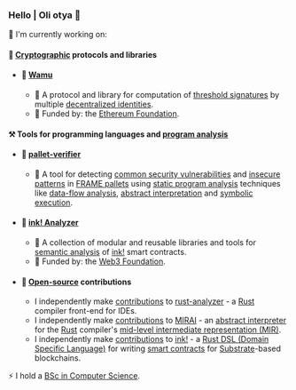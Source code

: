 ### Hello | Oli otya 👋

🔭 I'm currently working on:

#### 🔑 [Cryptographic][crypto] protocols and libraries
- #### 🚧 [Wamu][wamu]
  - 📖 A protocol and library for computation of [threshold signatures] by multiple [decentralized identities][did].
  - 🌱 Funded by: the [Ethereum Foundation][EF].

#### ⚒️ Tools for programming languages and [program analysis]
- #### 🚧 [pallet-verifier]
  - 📖 A tool for detecting [common security vulnerabilities][vulnerabilities] and [insecure patterns] in
    [FRAME pallets][FRAME] using [static program analysis][static-analysis] techniques like [data-flow analysis][data-flow],
    [abstract interpretation][abs-int] and [symbolic execution][symbex].
- #### 🚀 [ink! Analyzer][ink-analyzer]
  - 📖 A collection of modular and reusable libraries and tools for [semantic analysis] of [ink!] smart contracts.
  - 🌱 Funded by: the [Web3 Foundation][w3f].
- #### 🛟 [Open-source][open-source] contributions
  - I independently make [contributions][ra-contributions] to [rust-analyzer] - a [Rust] compiler front-end for IDEs.
  - I independently make [contributions][MIRAI-contributions] to [MIRAI] - an [abstract interpreter][abs-int]
    for the [Rust] compiler's [mid-level intermediate representation (MIR)][MIR].
  - I independently make [contributions][ink-contributions] to [ink!] - a [Rust DSL (Domain Specific Language)][DSL]
    for writing [smart contracts][smart-contract] for [Substrate]-based blockchains.

⚡ I hold a [BSc in Computer Science][MAK].

[crypto]: https://en.wikipedia.org/wiki/Cryptography
[program analysis]: https://en.wikipedia.org/wiki/Program_analysis

[wamu]: https://wamu.tech
[threshold signatures]: https://en.wikipedia.org/wiki/Threshold_cryptosystem#Methodology
[did]: https://ethereum.org/en/decentralized-identity/#what-are-decentralized-identifiers

[ink-analyzer]: https://analyze.ink
[ink!]: https://use.ink
[semantic analysis]: https://en.wikipedia.org/wiki/Compiler#Front_end

[pallet-verifier]: https://github.com/davidsemakula/pallet-verifier
[FRAME]: https://docs.substrate.io/learn/runtime-development/#frame
[vulnerabilities]: https://secure-contracts.com/not-so-smart-contracts/substrate
[insecure patterns]: https://docs.substrate.io/build/troubleshoot-your-code/#unsafe-or-insecure-patterns
[static-analysis]: https://en.wikipedia.org/wiki/Static_program_analysis
[data-flow]: https://en.wikipedia.org/wiki/Data-flow_analysis
[abs-int]: https://en.wikipedia.org/wiki/Abstract_interpretation
[symbex]: https://en.wikipedia.org/wiki/Symbolic_execution

[open-source]: https://en.wikipedia.org/wiki/Open_source

[rust-analyzer]: https://github.com/rust-lang/rust-analyzer
[ra-contributions]: https://github.com/rust-lang/rust-analyzer/pulls?q=is%3Apr+author%3Adavidsemakula
[Rust]: https://www.rust-lang.org/

[MIRAI]: https://github.com/endorlabs/MIRAI
[MIRAI-contributions]: https://github.com/endorlabs/MIRAI/pulls?q=is%3Apr+author%3Adavidsemakula
[MIR]: https://rustc-dev-guide.rust-lang.org/mir/

[ink-contributions]: https://github.com/use-ink/ink/pulls?q=is%3Apr+author%3Adavidsemakula
[DSL]: https://doc.rust-lang.org/rust-by-example/macros/dsl.html
[smart-contract]: https://en.wikipedia.org/wiki/Smart_contract
[Substrate]: https://docs.substrate.io

[EF]: https://esp.ethereum.foundation
[w3f]: https://web3.foundation
[MAK]: https://cocis.mak.ac.ug